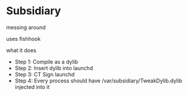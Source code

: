 # Subsidiary
messing around

uses fishhook

what it does
- Step 1: Compile as a dylib
- Step 2: Insert dylib into launchd
- Step 3: CT Sign launchd
- Step 4: Every process should have /var/subsidiary/TweakDylib.dylib injected into it
